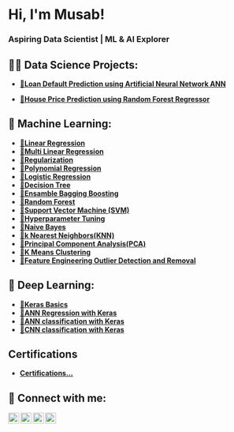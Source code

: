<h1>Hi, I'm Musab!</h1>
<h3> Aspiring Data Scientist | ML & AI Explorer </h3>



<h2>👨‍💻 Data Science Projects:</h2>

- <b>[📌Loan Default Prediction using Artificial Neural Network ANN](https://github.com/musabhawai/Loan_Default_Prediction_using_Artificial_Neural_Network_ANN)</b>

- <b>[📌House Price Prediction using Random Forest Regressor](https://github.com/musabhawai/House_Price_Prediction_using_Random_forest_Regressor)

<h2>📂 Machine Learning:</h2>

- <b>[📌Linear Regression](https://github.com/musabhawai/Linear_Regression)</b>
- <b>[📌Multi Linear Regression](https://github.com/musabhawai/Multi_Linear_Regression)
- <b>[📌Regularization](https://github.com/musabhawai/House_Price_Prediction_using_Random_forest_Regressor)
- <b>[📌Polynomial Regression](https://github.com/musabhawai/polynomial_Regression)
- <b>[📌Logistic Regression](https://github.com/musabhawai/Logistic_Regression)
- <b>[📌Decision Tree](https://github.com/musabhawai/Decision_tree)
- <b>[📌Ensamble Bagging Boosting](https://github.com/musabhawai/Ensamble_Bagging_Boosting)
- <b>[📌Random Forest](https://github.com/musabhawai/Random_Forest)
- <b>[📌Support Vector Machine (SVM)](https://github.com/musabhawai/SVM)
- <b>[📌Hyperparameter Tuning](https://github.com/musabhawai/Hyperparameter_Tuning)
- <b>[📌Naive Bayes](https://github.com/musabhawai/Naive_Bayes)
- <b>[📌k Nearest Neighbors(KNN)](https://github.com/musabhawai/House_Price_Prediction_using_Random_forest_Regressor)
- <b>[📌Principal Component Analysis(PCA)](https://github.com/musabhawai/House_Price_Prediction_using_Random_forest_Regressor)
- <b>[📌K Means Clustering](https://github.com/musabhawai/K_Means)
- <b>[📌Feature Engineering Outlier Detection and Removal](https://github.com/musabhawai/House_Price_Prediction_using_Random_forest_Regressor)

<h2>📂 Deep Learning:</h2>

- <b>[📌Keras Basics](https://github.com/musabhawai/Loan_Default_Prediction_using_Artificial_Neural_Network_ANN)</b>
- <b>[📌ANN Regression with Keras](https://github.com/musabhawai/House_Price_Prediction_using_Random_forest_Regressor)
- <b>[📌ANN classification with Keras](https://github.com/musabhawai/House_Price_Prediction_using_Random_forest_Regressor)
- <b>[📌CNN classification with Keras](https://github.com/musabhawai/House_Price_Prediction_using_Random_forest_Regressor)


<h2>Certifications</h2>

- [Certifications...](https://www.youtube.com/watch?v=a83ASGn_V_s)

<h2> 🤳 Connect with me:</h2>

[<img align="left" alt="JoshMadakor | YouTube" width="22px" src="https://cdn.jsdelivr.net/npm/simple-icons@v3/icons/youtube.svg" />][youtube]
[<img align="left" alt="JoshMadakor | Twitter" width="22px" src="https://cdn.jsdelivr.net/npm/simple-icons@v3/icons/twitter.svg" />][twitter]
[<img align="left" alt="JoshMadakor | LinkedIn" width="22px" src="https://cdn.jsdelivr.net/npm/simple-icons@v3/icons/linkedin.svg" />][linkedin]
[<img align="left" alt="JoshMadakor | Instagram" width="22px" src="https://cdn.jsdelivr.net/npm/simple-icons@v3/icons/instagram.svg" />][instagram]

[twitter]: https://twitter.com/joshmadakor
[youtube]: https://www.youtube.com/c/joshmadakor
[instagram]: https://www.instagram.com/joshmadakor/
[linkedin]: https://linkedin.com/in/joshmadakor

<!--
**joshmadakor1/joshmadakor1** is a ✨ _special_ ✨ repository because its `README.md` (this file) appears on your GitHub profile.

Here are some ideas to get you started:

- 🔭 I’m currently working on ...
- 🌱 I’m currently learning ...
- 👯 I’m looking to collaborate on ...
- 🤔 I’m looking for help with ...
- 💬 Ask me about ...
- 📫 How to reach me: ...
- 😄 Pronouns: ...
- ⚡ Fun fact: ...
-->
